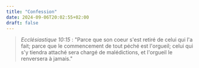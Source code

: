 ```yaml
---
title: "Confession"
date: 2024-09-06T20:02:55+02:00
draft: false
---
```


> *Ecclésiastique 10:15* : "Parce que son coeur s'est retiré de celui qui l'a fait; parce que le commencement de tout péché est l'orgueil; celui qui s'y tiendra attaché sera chargé de malédictions, et l'orgueil le renversera à jamais."

